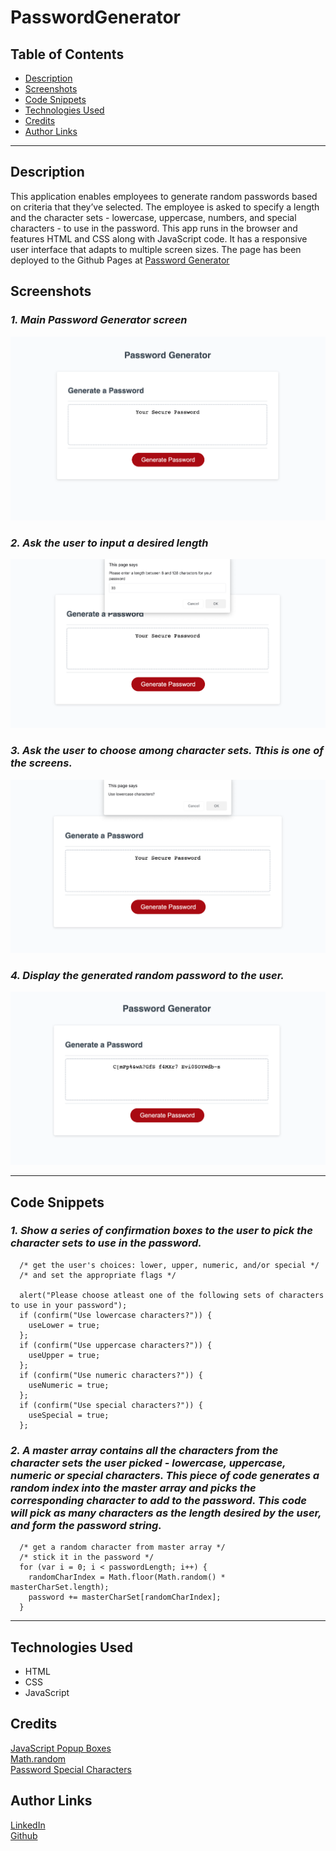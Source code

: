 # PasswordGenerator
## Table of Contents
* [Description](#description)
* [Screenshots](#screenshots)
* [Code Snippets](#code-snippets)
* [Technologies Used](#technologies-used)
* [Credits](#credits)
* [Author Links](#author-links)

***

## Description
This application enables employees to generate random passwords based on criteria that they’ve selected. The employee is asked to specify a length and the character sets - lowercase, uppercase, numbers, and special characters - to use in the password. This app runs in the browser and features HTML and CSS along with JavaScript code. It has a responsive user interface that adapts to multiple screen sizes. The page has been deployed to the Github Pages at [Password Generator](https://sbhikshe.github.io/PasswordGenerator/)


## Screenshots

### *1. Main Password Generator screen*
!["Password Generator main screen"](./assets/images/PasswordGenerator.png)

### *2. Ask the user to input a desired length*
!["Ask the user for the length of the password"](./assets/images/PasswordGeneratorLength.png)

### *3. Ask the user to choose among character sets. Tthis is one of the screens.*
!["Ask the user to select the character sets to use"](./assets/images/PasswordGeneratorCharSet.png)

### *4. Display the generated random password to the user.*
!["Generate the password and display to the user"](./assets/images/GeneratedPassword.png)
***

## Code Snippets
### *1. Show a series of confirmation boxes to the user to pick the character sets to use in the password.*
```
  /* get the user's choices: lower, upper, numeric, and/or special */
  /* and set the appropriate flags */

  alert("Please choose atleast one of the following sets of characters to use in your password");
  if (confirm("Use lowercase characters?")) {
    useLower = true;
  };
  if (confirm("Use uppercase characters?")) {
    useUpper = true;
  };
  if (confirm("Use numeric characters?")) {
    useNumeric = true;
  };
  if (confirm("Use special characters?")) {
    useSpecial = true;
  };

```

### *2. A master array contains all the characters from the character sets the user picked - lowercase, uppercase, numeric or special characters. This piece of code generates a random index into the master array and picks the corresponding character to add to the password. This code will pick as many characters as the length desired by the user, and form the password string.*
```
  /* get a random character from master array */
  /* stick it in the password */
  for (var i = 0; i < passwordLength; i++) {
    randomCharIndex = Math.floor(Math.random() * masterCharSet.length);
    password += masterCharSet[randomCharIndex];
  }

```

***
## Technologies Used
- HTML
- CSS
- JavaScript

## Credits
[JavaScript Popup Boxes](https://www.w3schools.com/js/js_popup.asp)\
[Math.random](https://developer.mozilla.org/en-US/docs/Web/JavaScript/Reference/Global_Objects/Math/random)\
[Password Special Characters](https://owasp.org/www-community/password-special-characters)

## Author Links
[LinkedIn](https://www.linkedin.com/in/sripriya-bhikshesvaran-8520992/)\
[Github](https://github.com/sbhikshe)
